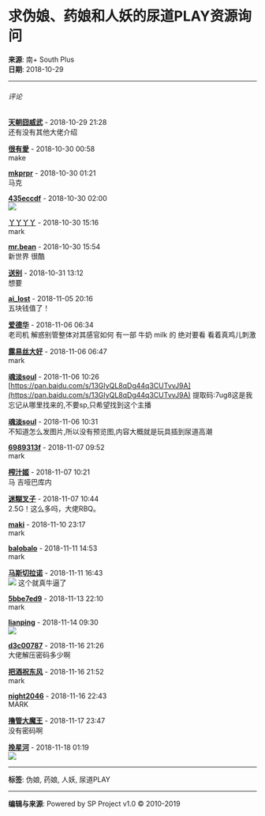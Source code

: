 # 求伪娘、药娘和人妖的尿道PLAY资源询问

**来源**: 南+ South Plus  
**日期**: 2018-10-29

---

###### 评论

[**天朝囧威武**](u.php?action=show&uid=31198) - 2018-10-29 21:28  
还有没有其他大佬介绍

[**很有愛**](u.php?action=show&uid=547083) - 2018-10-30 00:58  
make

[**mkprpr**](u.php?action=show&uid=354687) - 2018-10-30 01:21  
马克

[**435eccdf**](u.php?action=show&uid=861547) - 2018-10-30 02:00  
![](images/post/smile/smallface/face106.gif)

[**丫丫丫丫**](u.php?action=show&uid=800464) - 2018-10-30 15:16  
mark

[**mr.bean**](u.php?action=show&uid=875726) - 2018-10-30 15:54  
新世界 很酷

[**送别**](u.php?action=show&uid=1050134) - 2018-10-31 13:12  
想要

[**ai_lost**](u.php?action=show&uid=184444) - 2018-11-05 20:16  
五块钱值了！

[**爱德华**](u.php?action=show&uid=685881) - 2018-11-06 06:34  
老司机 解惑别管整体对其感官如何 有一部 牛奶 milk 的 绝对要看 看着真鸡儿刺激

[**露易丝大好**](u.php?action=show&uid=322362) - 2018-11-06 06:47  
mark

[**魂淡soul**](u.php?action=show&uid=303018) - 2018-11-06 10:26  
[https://pan.baidu.com/s/13GIyQL8qDg44q3CUTvvJ9A](https://pan.baidu.com/s/13GIyQL8qDg44q3CUTvvJ9A) 提取码:7ug8这是我忘记从哪里找来的,不要sp,只希望找到这个主播

[**魂淡soul**](u.php?action=show&uid=303018) - 2018-11-06 10:31  
不知道怎么发图片,所以没有预览图,内容大概就是玩具插到尿道高潮

[**6989313f**](u.php?action=show&uid=890559) - 2018-11-07 09:52  
mark

[**榨汁姬**](u.php?action=show&uid=253121) - 2018-11-07 10:21  
马 吉哑巴库内

[**迷糊叉子**](u.php?action=show&uid=585078) - 2018-11-07 10:44  
2.5G！这么多吗，大佬RBQ。

[**maki**](u.php?action=show&uid=933737) - 2018-11-10 23:17  
mark

[**balobalo**](u.php?action=show&uid=770584) - 2018-11-11 14:53  
mark

[**马斯切拉诺**](u.php?action=show&uid=605668) - 2018-11-11 16:43  
![](images/post/smile/smallface/face108.jpg) 这个就真牛逼了

[**5bbe7ed9**](u.php?action=show&uid=1007089) - 2018-11-13 22:10  
mark

[**lianping**](u.php?action=show&uid=744425) - 2018-11-14 09:30  
![](images/post/smile/smallface/face056.jpg)

[**d3c00787**](u.php?action=show&uid=244714) - 2018-11-16 21:26  
大佬解压密码多少啊

[**把酒祝东风**](u.php?action=show&uid=980567) - 2018-11-16 21:52  
mark

[**night2046**](u.php?action=show&uid=942236) - 2018-11-16 22:43  
MARK

[**撸管大魔王**](u.php?action=show&uid=239532) - 2018-11-17 23:47  
没有密码啊

[**挽星河**](u.php?action=show&uid=748004) - 2018-11-18 01:19  
![](images/post/smile/smallface/face077.gif)

---

**标签**: 伪娘, 药娘, 人妖, 尿道PLAY

---

**编辑与来源**: Powered by SP Project v1.0 © 2010-2019
